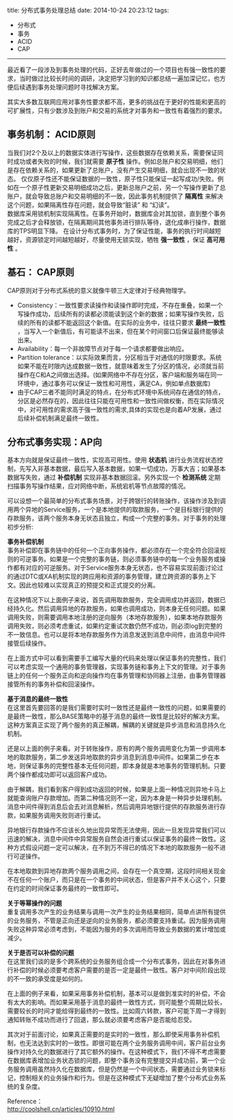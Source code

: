 title: 分布式事务处理总结
date: 2014-10-24 20:23:12
tags:
- 分布式 
- 事务 
- ACID 
- CAP 

---

最近看了一段涉及到事务处理的代码，正好去年做过的一个项目也有强一致性的要求，当时做过比较长时间的调研，决定把学习到的知识都总结一遍加深记忆，也方便后续遇到事务处理问题时寻找解决方案。

其实大多数互联网应用对事务性要求都不高，更多的挑战在于更好的性能和更高的可扩展性，只有少数涉及到账户和交易的系统才对事务和一致性有着强烈的要求。

## 事务机制： ACID原则  

当我们对2个及以上的数据实体进行写操作，这些数据存在依赖关系，需要保证同时成功或者失败的时候，我们就需要 **原子性** 操作。例如总账户和交易明细，他们是存在依赖关系的，如果更新了总账户，没有产生交易明细，就会出现不一致的状态。
仅仅原子性还不能保证数据的一致性，原子性只能保证一起写成功/失败。例如在一个原子性更新交易明细成功之后，更新总账户之前，另一个写操作更新了总账户，就会导致总账户和交易明细的不一致，因此事务机制提供了 **隔离性** 来解决这个问题，如果隔离性存在问题，就会导致“脏读” 和 “幻读”。  
数据库采用锁机制实现隔离性。在事务开始时，数据库会对其加锁，直到整个事务完成之后才会释放锁，在隔离期间其他事务进行排队等待，退化成串行操作，数据库的TPS明显下降。
在设计分布式事务时，为了保证性能，事务的执行时间越短越好，资源锁定时间越短越好，尽量使用无锁实现，牺牲 **强一致性** ，保证 **高可用性** 。
    
## 基石： CAP原则  

CAP原则对于分布式系统的意义就像牛顿三大定律对于经典物理学。
* Consistency：一致性要求读操作和读操作即时完成，不存在重叠，如果一个写操作成功，后续所有的读都必须能读到这个新的数据；如果写操作失败，后续的所有的读都不能返回这个新值。在实际的业务中，往往只要求 **最终一致性** ，当写入一个新值后，有可能读不出来，但在某个时间窗口后保证最终能够读出来。
* Availability：每一个非故障节点对于每一个请求都要做出响应。
* Partition tolerance：以实际效果而言，分区相当于对通信的时限要求。系统如果不能在时限内达成数据一致性，就意味着发生了分区的情况，必须就当前操作在C和A之间做出选择。(如果网络中不存在分区，客户端和服务端在同一环境中，通过事务可以保证一致性和可用性，满足CA，例如单点数据库)    
* 由于CAP三者不能同时满足的特点，在分布式环境中系统间存在通信的特点，分区是必然存在的，因此往往只能在可用性和一致性间做权衡，而在实际情况中，对可用性的需求高于强一致性的需求,具体的实现也是向着AP发展，通过后续补偿机制满足最终一致性。  

## 分布式事务实现：AP向  

基本方向就是保证最终一致性，实现高可用性。使用 **状态机** 进行业务流程状态控制，先写入非基本数据，最后写入基本数据，如果一切成功，万事大吉；如果基本数据写失败，通过 **补偿机制** 实现非基本数据回滚。另外实现一个 **检测系统** 定期扫描事务写操作结果，应对网络中断，系统宕机等节点故障的情况。

可以设想一个最简单的分布式事务场景，对于跨银行的转账操作，该操作涉及到调用两个异地的Service服务，一个是本地提供的取款服务，一个是目标银行提供的存款服务，该两个服务本身无状态且独立，构成一个完整的事务。对于事务的处理初步分析:  

**事务补偿机制**  
事务补偿即在事务链中的任何一个正向事务操作，都必须存在一个完全符合回滚规则的可逆事务。如果是一个完整的事务链，则必须事务链中的每一个业务服务或操作都有对应的可逆服务。对于Service服务本身无状态，也不容易实现前面讨论过的通过DTC或XA机制实现的跨应用和资源的事务管理，建立跨资源的事务上下文。因此也较难以实现真正的预提交和正式提交的分离。 

在这种情况下以上面例子来说，首先调用取款服务，完全调用成功并返回，数据已经持久化。然后调用异地的存款服务，如果也调用成功，则本身无任何问题。如果调用失败，则需要调用本地注册的逆向服务（本地存款服务），如果本地存款服务调用失败，则必须考虑重试，如果约定重试次数仍然不成功，则必须log到完整的不一致信息。也可以是将本地存款服务作为消息发送到消息中间件，由消息中间件接管后续操作。 

在上面方式中可以看到需要手工编写大量的代码来处理以保证事务的完整性，我们可以考虑实现一个通用的事务管理器，实现事务链和事务上下文的管理。对于事务链上的任何一个服务正向和逆向操作均在事务管理和协同器上注册，由事务管理器接管所有的事务补偿和回滚操作。 

**基于消息的最终一致性**  
在这里首先要回答的是我们需要时实时一致性还是最终一致性的问题，如果需要的是最终一致性，那么BASE策略中的基于消息的最终一致性是比较好的解决方案。这种方案真正实现了两个服务的真正解耦，解耦的关键就是异步消息和消息持久化机制。 

还是以上面的例子来看。对于转账操作，原有的两个服务调用变化为第一步调用本地的取款服务，第二步发送异地取款的异步消息到消息中间件。如果第二步在本地，则保证事务的完整性基本无任何问题，即本身就是本地事务的管理机制。只要两个操作都成功即可以返回客户成功。 

由于解耦，我们看到客户得到成功返回的时候，如果是上面一种情况则异地卡马上就能查询账户存款增加。而第二种情况则不一定，因为本身是一种异步处理机制。消息中间件得到消息后会去对消息解析，然后调用异地银行提供的存款服务进行存款，如果服务调用失败则进行重试。 

异地银行存款操作不应该长久地出现异常而无法使用，因此一旦发现异常我们可以迅速的解决，消息中间件中异常服务自然会进行重试以保证事务的最终一致性。这种方式假设问题一定可以解决，在不到万不得已的情况下本地的取款服务一般不进行可逆操作。 

在本地取款到异地存款两个服务调用之间，会存在一个真空期，这段时间相关现金不在任何一个账户，而只是在一个事务的中间状态，但是客户并不关心这个，只要在约定的时间保证事务最终的一致性即可。 

**关于等幂操作的问题**  
重复调用多次产生的业务结果与调用一次产生的业务结果相同，简单点讲所有提供的业务服务，不管是正向还是逆向的业务服务，都必须要支持重试。因为服务调用失败这种异常必须考虑到，不能因为服务的多次调用而导致业务数据的累计增加或减少。 

**关于是否可以补偿的问题**  
在这里我们谈的是多个跨系统的业务服务组合成一个分布式事务，因此在对事务进行补偿的时候必须要考虑客户需要的是否一定是最终一致性。客户对中间阶段出现的不一致的承受度是如何的。 

在上面的例子来看，如果采用事务补偿机制，基本可以是做到准实时的补偿，不会有太大的影响。而如果采用基于消息的最终一致性方式，则可能整个周期比较长，需要较长的时间才能给得到最终的一致性。比如周六转款，客户可能下周一才得到通知转账不成功而进行了回退，那么就必须要考虑客户是否能给忍受。 

其次对于前面讨论，如果真正需要的是实时的一致性，那么即使采用事务补偿机制，也无法达到实时的一致性。即很可能在两个业务服务调用中间，客户前台业务操作对持久化的数据进行了其它额外的操作。在这种模式下，我们不得不考虑需要在数据库表增加业务状态锁的问题，即整个事务没有完整提交并成功前，第一个业务服务调用虽然持久化在数据库，但是仍然是一个中间状态，需要通过业务锁来标记，控制相关的业务操作和行为。但是在这种模式下无疑增加了整个分布式业务系统的复杂度。

Reference：  
http://coolshell.cn/articles/10910.html  
